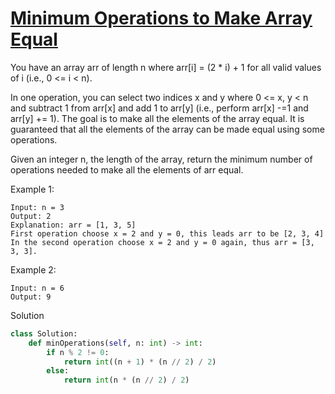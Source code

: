 # [Minimum Operations to Make Array Equal](https://leetcode.com/problems/minimum-operations-to-make-array-equal/description/)

You have an array arr of length n where arr[i] = (2 * i) + 1 for all valid values of i (i.e., 0 <= i < n).

In one operation, you can select two indices x and y where 0 <= x, y < n and subtract 1 from arr[x] and add 1 to arr[y] 
(i.e., perform arr[x] -=1 and arr[y] += 1). The goal is to make all the elements of the array equal. It is guaranteed 
that all the elements of the array can be made equal using some operations.

Given an integer n, the length of the array, return the minimum number of operations needed to make all the elements of 
arr equal.

Example 1:
```
Input: n = 3
Output: 2
Explanation: arr = [1, 3, 5]
First operation choose x = 2 and y = 0, this leads arr to be [2, 3, 4]
In the second operation choose x = 2 and y = 0 again, thus arr = [3, 3, 3].
```
Example 2:
```
Input: n = 6
Output: 9
```
Solution
```python
class Solution:
    def minOperations(self, n: int) -> int:
        if n % 2 != 0:
            return int((n + 1) * (n // 2) / 2)
        else:
            return int(n * (n // 2) / 2)
```